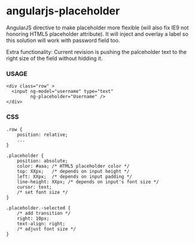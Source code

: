 angularjs-placeholder
=====================

AngularJS directive to make placeholder more flexible (will also fix IE9 not honoring HTML5 placeholder attribute). 
It will inject and overlay a label so this solution will work with password field too.

Extra functionality: Current revision is pushing the palceholder text to the right size of the field without hidding it.


### USAGE

    <div class="row" >
      <input ng-model="username" type="text"
             ng-placeholder="Username" />
    </div>

### CSS

    .row {
        position: relative;
        ...
    }
    
    .placeholder {
		position: absolute;
		color: #aaa; /* HTML5 placeholder color */
		top: XXpx;   /* depends on input height */
		left: XXpx;  /* depends on input padding */
		line-height: XXpx; /* depends on input's font size */
		cursor: text;
		/* set font size */
    }
    
    .placeholder.-selected {
		/* add transition */
		right: 10px;
		text-align: right;
		/* adjust font size */
	}
